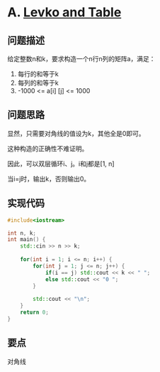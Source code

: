 # A. [Levko and Table](https://codeforces.com/problemset/problem/361/A)

## 问题描述

给定整数n和k，要求构造一个n行n列的矩阵a，满足：

1. 每行的和等于k
2. 每列的和等于k
3. -1000 <= a[i] [j] <= 1000



## 问题思路

显然，只需要对角线的值设为k，其他全是0即可。



这种构造的正确性不难证明。



因此，可以双层循环i、j。i和j都是[1, n]

当i=j时，输出k，否则输出0。



## 实现代码

```c++
#include<iostream>

int n, k;
int main() {
	std::cin >> n >> k;
	
	for(int i = 1; i <= n; i++) {
		for(int j = 1; j <= n; j++) {
			if(i == j) std::cout << k << " ";
			else std::cout << "0 ";
		}
		
		std::cout << "\n";
	}
	return 0;
} 
```



## 要点

对角线